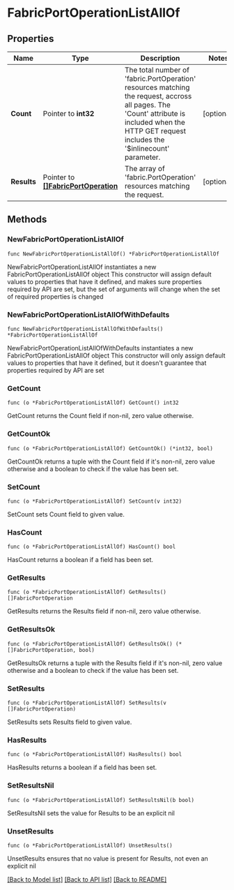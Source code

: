 # FabricPortOperationListAllOf

## Properties

Name | Type | Description | Notes
------------ | ------------- | ------------- | -------------
**Count** | Pointer to **int32** | The total number of &#39;fabric.PortOperation&#39; resources matching the request, accross all pages. The &#39;Count&#39; attribute is included when the HTTP GET request includes the &#39;$inlinecount&#39; parameter. | [optional] 
**Results** | Pointer to [**[]FabricPortOperation**](FabricPortOperation.md) | The array of &#39;fabric.PortOperation&#39; resources matching the request. | [optional] 

## Methods

### NewFabricPortOperationListAllOf

`func NewFabricPortOperationListAllOf() *FabricPortOperationListAllOf`

NewFabricPortOperationListAllOf instantiates a new FabricPortOperationListAllOf object
This constructor will assign default values to properties that have it defined,
and makes sure properties required by API are set, but the set of arguments
will change when the set of required properties is changed

### NewFabricPortOperationListAllOfWithDefaults

`func NewFabricPortOperationListAllOfWithDefaults() *FabricPortOperationListAllOf`

NewFabricPortOperationListAllOfWithDefaults instantiates a new FabricPortOperationListAllOf object
This constructor will only assign default values to properties that have it defined,
but it doesn't guarantee that properties required by API are set

### GetCount

`func (o *FabricPortOperationListAllOf) GetCount() int32`

GetCount returns the Count field if non-nil, zero value otherwise.

### GetCountOk

`func (o *FabricPortOperationListAllOf) GetCountOk() (*int32, bool)`

GetCountOk returns a tuple with the Count field if it's non-nil, zero value otherwise
and a boolean to check if the value has been set.

### SetCount

`func (o *FabricPortOperationListAllOf) SetCount(v int32)`

SetCount sets Count field to given value.

### HasCount

`func (o *FabricPortOperationListAllOf) HasCount() bool`

HasCount returns a boolean if a field has been set.

### GetResults

`func (o *FabricPortOperationListAllOf) GetResults() []FabricPortOperation`

GetResults returns the Results field if non-nil, zero value otherwise.

### GetResultsOk

`func (o *FabricPortOperationListAllOf) GetResultsOk() (*[]FabricPortOperation, bool)`

GetResultsOk returns a tuple with the Results field if it's non-nil, zero value otherwise
and a boolean to check if the value has been set.

### SetResults

`func (o *FabricPortOperationListAllOf) SetResults(v []FabricPortOperation)`

SetResults sets Results field to given value.

### HasResults

`func (o *FabricPortOperationListAllOf) HasResults() bool`

HasResults returns a boolean if a field has been set.

### SetResultsNil

`func (o *FabricPortOperationListAllOf) SetResultsNil(b bool)`

 SetResultsNil sets the value for Results to be an explicit nil

### UnsetResults
`func (o *FabricPortOperationListAllOf) UnsetResults()`

UnsetResults ensures that no value is present for Results, not even an explicit nil

[[Back to Model list]](../README.md#documentation-for-models) [[Back to API list]](../README.md#documentation-for-api-endpoints) [[Back to README]](../README.md)


